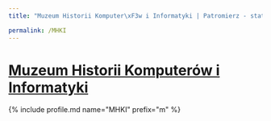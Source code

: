 ```yaml
---
title: "Muzeum Historii Komputer\xF3w i Informatyki | Patromierz - statystyki Patronite.pl"

permalink: /MHKI
---
```


# [Muzeum Historii Komputerów i Informatyki](https://patronite.pl/MHKI)

{% include profile.md name="MHKI" prefix="m" %}
